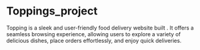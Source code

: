 # Toppings_project
Topping is a sleek and user-friendly food delivery website built . It offers a seamless browsing experience, allowing users to explore a variety of delicious dishes, place orders effortlessly, and enjoy quick deliveries. 
